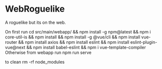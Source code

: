 # WebRoguelike

A roguelike but its on the web.

On first run
cd src/main/webapp/ && npm install -g npm@latest && npm i core-util-is && npm install && npm install -g @vue/cli && npm install vue-router && npm install axios && npm install eslint && npm install eslint-plugin-vue@next && npm install babel-eslint && npm i vue-template-compiler
Otherwise from webapp run
npm run serve


to clean 
rm -rf node_modules